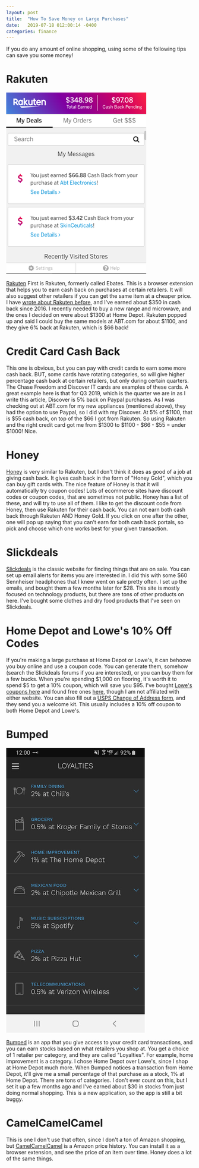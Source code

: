 ```yaml
---
layout: post
title:  "How To Save Money on Large Purchases"
date:   2019-07-18 012:00:14 -0400
categories: finance
---
```


If you do any amount of online shopping, using some of the following tips can save you some money!

# Rakuten

![Rakuten](/images/ebates/rakuten.png)

[Rakuten](https://www.rakuten.com/r/ROBERT47769?eeid=43662&utm_source=extension&utm_medium=raf_link)
First is Rakuten, formerly called Ebates. This is a browser extension that helps you to earn cash back on purchases at certain retailers. It will also suggest other retailers if you can get the same item at a cheaper price. I have [wrote about Rakuten before](https://rskelton.com/using-rakuten-for-more-cashback), and I've earned about $350 in cash back since 2016. I recently needed to buy a new range and microwave, and the ones I decided on were about $1300 at Home Depot. Rakuten popped up and said I could buy the same models at ABT.com for about $1100, and they give 6% back at Rakuten, which is $66 back!

# Credit Card Cash Back
This one is obvious, but you can pay with credit cards to earn some more cash back. BUT, some cards have rotating categories, so will give higher percentage cash back at certain retailers, but only during certain quarters. The Chase Freedom and Discover IT cards are examples of these cards. A great example here is that for Q3 2019, which is the quarter we are in as I write this article, Discover is 5% back on Paypal purchases. As I was checking out at ABT.com for my new appliances (mentioned above), they had the option to use Paypal, so I did with my Discover. At 5% of $1100, that is $55 cash back, on top of the $66 I got from Rakuten. So using Rakuten and the right credit card got me from $1300 to $1100 - $66 - $55 = under $1000! Nice.

# Honey
[Honey](joinhoney.com/ref/dsskgi) is very similar to Rakuten, but I don't think it does as good of a job at giving cash back. It gives cash back in the form of "Honey Gold", which you can buy gift cards with. The nice feature of Honey is that it will automatically try coupon codes! Lots of  ecommerce sites have discount codes or coupon codes, that are sometimes not public. Honey has a list of these, and will try to use all of them. I like to get the discount code from Honey, then use Rakuten for their cash back. You can not earn both cash back through Rakuten AND Honey Gold. If you click on one after the other, one will pop up saying that you can't earn for both cash back portals, so pick and choose which one works best for your given transaction.

# Slickdeals
[Slickdeals](https://slickdeals.net/) is the classic website for finding things that are on sale. You can set up email alerts for items you are interested in. I did this with some $60 Sennheiser headphones that I knew went on sale pretty often. I set up the emails, and bought them a few months later for $28. This site is mostly focused on technology products, but there are tons of other products on here. I've bought some clothes and dry food products that I've seen on Slickdeals.

# Home Depot and Lowe's 10% Off Codes
If you're making a large purchase at Home Depot or Lowe's, it can behoove you buy online and use a coupon code. You can generate them, somehow (search the Slickdeals forums if you are interested), or you can buy them for a few bucks. When you're spending $1,000 on flooring, it's worth it to spend $5 to get a 10% coupon, which will save you $95. I've bought [Lowe's coupons here](https://lowescoupon.info/) and found free ones [here](https://renovopower.com/lowes.html), though I am not affiliated with either website. You can also fill out a [USPS Change of Address form](https://moversguide.usps.com/mgo/disclaimer?referral=MG80), and they send you a welcome kit. This usually includes a 10% off coupon to both Home Depot and Lowe's.

# Bumped

![Bumped](/images/ebates/bumped.jpg)

[Bumped](https://bumped.com/?ref=8ad7cc96) is an app that you give access to your credit card transactions, and you can earn stocks based on what retailers you shop at. You get a choice of 1 retailer per category, and they are called "Loyalties". For example, home improvement is a category. I chose Home Depot over Lowe's, since I shop at Home Depot much more. When Bumped notices a transaction from Home Depot, it'll give me a small percentage of that purchase as a stock, 1% at Home Depot. There are tons of categories. I don't ever count on this, but I set it up a few months ago and I've earned about $30 in stocks from just doing normal shopping. This is a new application, so the app is still a bit buggy.

# CamelCamelCamel
This is one I don't use that often, since I don't a ton of Amazon shopping, but [CamelCamelCamel](https://camelcamelcamel.com/) is a Amazon price history. You can install it as a browser extension, and see the price of an item over time. Honey does a lot of the same things.
